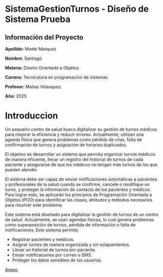# **SistemaGestionTurnos - Diseño de Sistema** Prueba

## Información del Proyecto

**Apellido:** Medel Marquez

**Nombre:** Santiago 

**Materia:** Diseño Orientado a Objetos

**Carrera:**  Tecnicatura en programacion de sistemas 

**Profesor:** Matias Velasquez

**Año:** 2025

# **Introduccion**

Un pequeño centro de salud busca digitalizar su gestión de turnos médicos para mejorar la eficiencia y reducir errores. Actualmente, utilizan una agenda física que genera problemas como pérdida de citas, falta de confirmación de turnos y asignación de horarios duplicados. 

El objetivo es desarrollar un sistema que permita organizar turnos médicos de manera eficiente, llevar un registro del historial de turnos de cada paciente y asegurarse de que los médicos no tengan más turnos de los que pueden atender. 

El sistema debe ser capaz de enviar notificaciones automáticas a pacientes y profesionales de la salud cuando se confirme, cancele o modifique un turno, y proteger la información de contacto de los pacientes y médicos. Para lograr esto, se aplicarán los principios de Programación Orientada a Objetos (POO) para identificar las clases, atributos y métodos necesarios para resolver este problema.

Este sistema está diseñado para digitalizar la gestión de turnos de un centro de salud. Actualmente, se usan agendas físicas, lo cual genera problemas como superposición de turnos, pérdida de información o falta de notificaciones. Este sistema permite:

- Registrar pacientes y médicos.
- Asignar turnos de manera organizada y sin solapamientos.
- Llevar un historial de turnos por paciente.
- Enviar notificaciones por correo o SMS.
- Proteger los datos sensibles de los usuarios.

 [Anexo](https://github.com/santimarM/SistemaGestionTurnos/blob/main/anexos.md)

